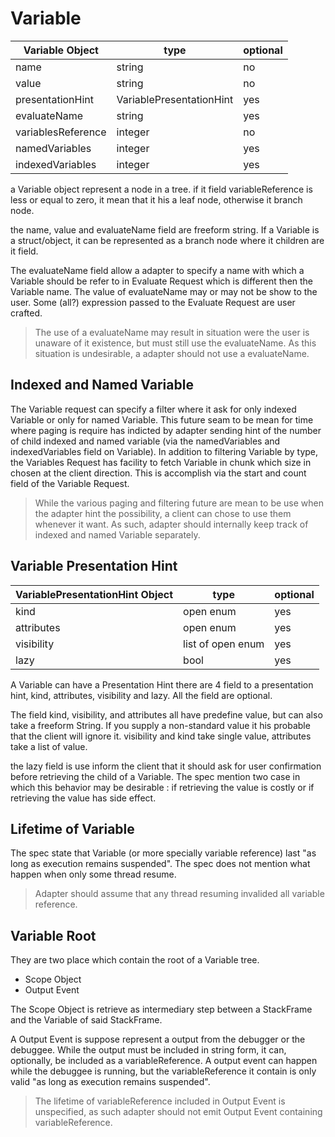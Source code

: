 # Variable

| Variable Object    | type                     | optional |
| ------------------ | ------------------------ | -------- |
| name               | string                   | no       |
| value              | string                   | no       |
| presentationHint   | VariablePresentationHint | yes      |
| evaluateName       | string                   | yes      |
| variablesReference | integer                  | no       |
| namedVariables     | integer                  | yes      |
| indexedVariables   | integer                  | yes      |

a Variable object represent a node in a tree. if it field variableReference is less or equal to zero, it mean that it his a leaf node, otherwise it branch node.

the name, value and evaluateName field are freeform string.
If a Variable is a struct/object, it can be represented as a branch node where it children are it field.

The evaluateName field allow a adapter to specify a name with which a Variable should be refer to in Evaluate Request which is different then the Variable name.
The value of evaluateName may or may not be show to the user. Some (all?) expression passed to the Evaluate Request are user crafted.

> The use of a evaluateName may result in situation were the user is unaware of it existence,
> but must still use the evaluateName. As this situation is undesirable, a adapter should not use a evaluateName.

## Indexed and Named Variable

The Variable request can specify a filter where it ask for only indexed Variable or only for named Variable.
This future seam to be mean for time where paging is require has indicted by adapter sending hint of the number of child indexed and named variable
(via the namedVariables and indexedVariables field on Variable). In addition to filtering Variable by type, the Variables Request has facility
to fetch Variable in chunk which size in chosen at the client direction.
This is accomplish via the start and count field of the Variable Request.

> While the various paging and filtering future are mean to be use when the adapter hint the possibility, a client can chose to use them whenever it want.
> As such, adapter should internally keep track of indexed and named Variable separately.

## Variable Presentation Hint

| VariablePresentationHint Object | type              | optional |
| ------------------------------- | ----------------- | -------- |
| kind                            | open enum         | yes      |
| attributes                      | open enum         | yes      |
| visibility                      | list of open enum | yes      |
| lazy                            | bool              | yes      |

A Variable can have a Presentation Hint there are 4 field to a presentation hint, kind, attributes, visibility and lazy.
All the field are optional.

The field kind, visibility, and attributes all have predefine value, but can also take a freeform String. If you supply a non-standard value it his probable that the client will ignore it.
visibility and kind take single value, attributes take a list of value.

the lazy field is use inform the client that it should ask for user confirmation before retrieving the child of a Variable.
The spec mention two case in which this behavior may be desirable :
if retrieving the value is costly or if retrieving the value has side effect.

## Lifetime of Variable

The spec state that Variable (or more specially variable reference) last "as long as execution remains suspended".
The spec does not mention what happen when only some thread resume.

> Adapter should assume that any thread resuming invalided all variable reference.

## Variable Root

They are two place which contain the root of a Variable tree.

- Scope Object
- Output Event

The Scope Object is retrieve as intermediary step between a StackFrame and the Variable of said StackFrame.

A Output Event is suppose represent a output from the debugger or the debuggee. While the output must be included in string form,
it can, optionally, be included as a variableReference. A output event can happen while the debuggee is running, but the variableReference it contain
is only valid "as long as execution remains suspended".

> The lifetime of variableReference included in Output Event is unspecified, as such adapter should not emit Output Event containing variableReference.
